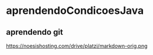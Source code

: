 # aprendendoCondicoesJava

## aprendendo git 
https://noesishosting.com/drive/platzi/markdown-orig.png

